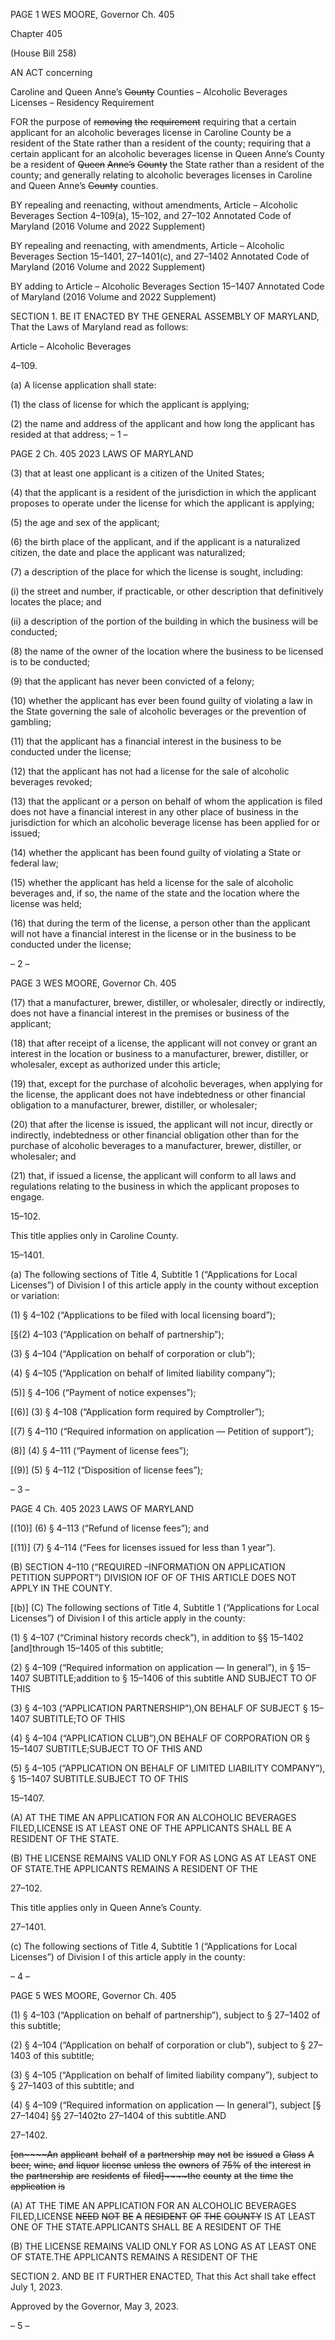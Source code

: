 PAGE 1
WES MOORE, Governor Ch. 405

Chapter 405

(House Bill 258)

AN ACT concerning

Caroline and Queen Anne’s ~~County~~ Counties – Alcoholic Beverages Licenses –
Residency Requirement

FOR the purpose of ~~removing~~ ~~the~~ ~~requirement~~ requiring that a certain applicant for an
alcoholic beverages license in Caroline County be a resident of the State rather than
a resident of the county; requiring that a certain applicant for an alcoholic beverages
license in Queen Anne’s County be a resident of ~~Queen~~ ~~Anne’s~~ ~~County~~ the State
rather than a resident of the county; and generally relating to alcoholic beverages
licenses in Caroline and Queen Anne’s ~~County~~ counties.

BY repealing and reenacting, without amendments,
Article – Alcoholic Beverages
Section 4–109(a), 15–102, and 27–102
Annotated Code of Maryland
(2016 Volume and 2022 Supplement)

BY repealing and reenacting, with amendments,
Article – Alcoholic Beverages
Section 15–1401, 27–1401(c), and 27–1402
Annotated Code of Maryland
(2016 Volume and 2022 Supplement)

BY adding to
Article – Alcoholic Beverages
Section 15–1407
Annotated Code of Maryland
(2016 Volume and 2022 Supplement)

SECTION 1. BE IT ENACTED BY THE GENERAL ASSEMBLY OF MARYLAND,
That the Laws of Maryland read as follows:

Article – Alcoholic Beverages

4–109.

(a) A license application shall state:

(1) the class of license for which the applicant is applying;

(2) the name and address of the applicant and how long the applicant has
resided at that address;
– 1 –

PAGE 2
Ch. 405 2023 LAWS OF MARYLAND

(3) that at least one applicant is a citizen of the United States;

(4) that the applicant is a resident of the jurisdiction in which the applicant
proposes to operate under the license for which the applicant is applying;

(5) the age and sex of the applicant;

(6) the birth place of the applicant, and if the applicant is a naturalized
citizen, the date and place the applicant was naturalized;

(7) a description of the place for which the license is sought, including:

(i) the street and number, if practicable, or other description that
definitively locates the place; and

(ii) a description of the portion of the building in which the business
will be conducted;

(8) the name of the owner of the location where the business to be licensed
is to be conducted;

(9) that the applicant has never been convicted of a felony;

(10) whether the applicant has ever been found guilty of violating a law in
the State governing the sale of alcoholic beverages or the prevention of gambling;

(11) that the applicant has a financial interest in the business to be
conducted under the license;

(12) that the applicant has not had a license for the sale of alcoholic
beverages revoked;

(13) that the applicant or a person on behalf of whom the application is filed
does not have a financial interest in any other place of business in the jurisdiction for which
an alcoholic beverage license has been applied for or issued;

(14) whether the applicant has been found guilty of violating a State or
federal law;

(15) whether the applicant has held a license for the sale of alcoholic
beverages and, if so, the name of the state and the location where the license was held;

(16) that during the term of the license, a person other than the applicant
will not have a financial interest in the license or in the business to be conducted under the
license;

– 2 –

PAGE 3
WES MOORE, Governor Ch. 405

(17) that a manufacturer, brewer, distiller, or wholesaler, directly or
indirectly, does not have a financial interest in the premises or business of the applicant;

(18) that after receipt of a license, the applicant will not convey or grant an
interest in the location or business to a manufacturer, brewer, distiller, or wholesaler,
except as authorized under this article;

(19) that, except for the purchase of alcoholic beverages, when applying for
the license, the applicant does not have indebtedness or other financial obligation to a
manufacturer, brewer, distiller, or wholesaler;

(20) that after the license is issued, the applicant will not incur, directly or
indirectly, indebtedness or other financial obligation other than for the purchase of
alcoholic beverages to a manufacturer, brewer, distiller, or wholesaler; and

(21) that, if issued a license, the applicant will conform to all laws and
regulations relating to the business in which the applicant proposes to engage.

15–102.

This title applies only in Caroline County.

15–1401.

(a) The following sections of Title 4, Subtitle 1 (“Applications for Local Licenses”)
of Division I of this article apply in the county without exception or variation:

(1) § 4–102 (“Applications to be filed with local licensing board”);

[§(2) 4–103 (“Application on behalf of partnership”);

(3) § 4–104 (“Application on behalf of corporation or club”);

(4) § 4–105 (“Application on behalf of limited liability company”);

(5)] § 4–106 (“Payment of notice expenses”);

[(6)] (3) § 4–108 (“Application form required by Comptroller”);

[(7) § 4–110 (“Required information on application — Petition of support”);

(8)] (4) § 4–111 (“Payment of license fees”);

[(9)] (5) § 4–112 (“Disposition of license fees”);

– 3 –

PAGE 4
Ch. 405 2023 LAWS OF MARYLAND

[(10)] (6) § 4–113 (“Refund of license fees”); and

[(11)] (7) § 4–114 (“Fees for licenses issued for less than 1 year”).

(B) SECTION 4–110 (“REQUIRED –INFORMATION ON APPLICATION
PETITION SUPPORT”) DIVISION IOF OF OF THIS ARTICLE DOES NOT APPLY IN THE
COUNTY.

[(b)] (C) The following sections of Title 4, Subtitle 1 (“Applications for Local
Licenses”) of Division I of this article apply in the county:

(1) § 4–107 (“Criminal history records check”), in addition to §§ 15–1402
[and]through 15–1405 of this subtitle;

(2) § 4–109 (“Required information on application — In general”), in
§ 15–1407 SUBTITLE;addition to § 15–1406 of this subtitle AND SUBJECT TO OF THIS

(3) § 4–103 (“APPLICATION PARTNERSHIP”),ON BEHALF OF SUBJECT
§ 15–1407 SUBTITLE;TO OF THIS

(4) § 4–104 (“APPLICATION CLUB”),ON BEHALF OF CORPORATION OR
§ 15–1407 SUBTITLE;SUBJECT TO OF THIS AND

(5) § 4–105 (“APPLICATION ON BEHALF OF LIMITED LIABILITY
COMPANY”), § 15–1407 SUBTITLE.SUBJECT TO OF THIS

15–1407.

(A) AT THE TIME AN APPLICATION FOR AN ALCOHOLIC BEVERAGES
FILED,LICENSE IS AT LEAST ONE OF THE APPLICANTS SHALL BE A RESIDENT OF THE
STATE.

(B) THE LICENSE REMAINS VALID ONLY FOR AS LONG AS AT LEAST ONE OF
STATE.THE APPLICANTS REMAINS A RESIDENT OF THE

27–102.

This title applies only in Queen Anne’s County.

27–1401.

(c) The following sections of Title 4, Subtitle 1 (“Applications for Local Licenses”)
of Division I of this article apply in the county:

– 4 –

PAGE 5
WES MOORE, Governor Ch. 405

(1) § 4–103 (“Application on behalf of partnership”), subject to § 27–1402 of
this subtitle;

(2) § 4–104 (“Application on behalf of corporation or club”), subject to §
27–1403 of this subtitle;

(3) § 4–105 (“Application on behalf of limited liability company”), subject to
§ 27–1403 of this subtitle; and

(4) § 4–109 (“Required information on application — In general”), subject
[§ 27–1404] §§ 27–1402to 27–1404 of this subtitle.AND

27–1402.

~~[on~~~~An~~ ~~applicant~~ ~~behalf~~ ~~of~~ ~~a~~ ~~partnership~~ ~~may~~ ~~not~~ ~~be~~ ~~issued~~ ~~a~~ ~~Class~~ ~~A~~ ~~beer,~~ ~~wine,~~ ~~and~~
~~liquor~~ ~~license~~ ~~unless~~ ~~the~~ ~~owners~~ ~~of~~ ~~75%~~ ~~of~~ ~~the~~ ~~interest~~ ~~in~~ ~~the~~ ~~partnership~~ ~~are~~ ~~residents~~ ~~of~~
~~filed]~~~~the~~ ~~county~~ ~~at~~ ~~the~~ ~~time~~ ~~the~~ ~~application~~ ~~is~~

(A) AT THE TIME AN APPLICATION FOR AN ALCOHOLIC BEVERAGES
FILED,LICENSE ~~NEED~~ ~~NOT~~ ~~BE~~ ~~A~~ ~~RESIDENT~~ ~~OF~~ ~~THE~~ ~~COUNTY~~ IS AT LEAST ONE OF THE
STATE.APPLICANTS SHALL BE A RESIDENT OF THE

(B) THE LICENSE REMAINS VALID ONLY FOR AS LONG AS AT LEAST ONE OF
STATE.THE APPLICANTS REMAINS A RESIDENT OF THE

SECTION 2. AND BE IT FURTHER ENACTED, That this Act shall take effect July
1, 2023.

Approved by the Governor, May 3, 2023.

– 5 –